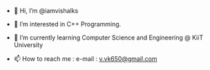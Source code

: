 - 👋 Hi, I’m @iamvishalks
- 👀 I’m interested in C++ Programming.
- 🌱 I’m currently learning Computer Science and Engineering @ KiiT University

- 📫 How to reach me : e-mail : v.vk650@gmail.com

<!---
iamvishalks/iamvishalks is a ✨ special ✨ repository because its `README.md` (this file) appears on your GitHub profile.
You can click the Preview link to take a look at your changes.
--->
